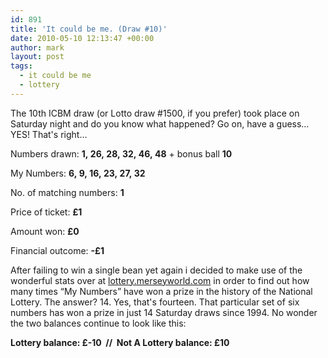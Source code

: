 ```yaml
---
id: 891
title: 'It could be me. (Draw #10)'
date: 2010-05-10 12:13:47 +00:00
author: mark
layout: post
tags:
  - it could be me
  - lottery
---
```

The 10th ICBM draw (or Lotto draw #1500, if you prefer) took place on Saturday night and do you know what happened? Go on, have a guess&#8230; YES! That's right&#8230;

Numbers drawn: **1, 26, 28, 32, 46, 48** + bonus ball **10**

My Numbers: **6, 9, 16, 23, 27, 32**

No. of matching numbers: **1**

Price of ticket: **£1**

Amount won: **£0**

Financial outcome: **-£1**

After failing to win a single bean yet again i decided to make use of the wonderful stats over at [lottery.merseyworld.com](http://lottery.merseyworld.com/) in order to find out how many times &#8220;My Numbers&#8221; have won a prize in the history of the National Lottery. The answer? 14. Yes, that's fourteen. That particular set of six numbers has won a prize in just 14 Saturday draws since 1994. No wonder the two balances continue to look like this:

**Lottery balance: £-10  //  Not A Lottery balance: £10**
